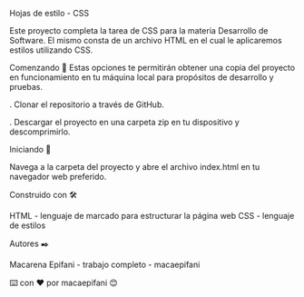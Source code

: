 Hojas de estilo - CSS

Este proyecto completa la tarea de CSS para la materia Desarrollo de Software. El mismo consta de un archivo HTML en el cual le aplicaremos estilos utilizando CSS.

Comenzando 🚀 Estas opciones te permitirán obtener una copia del proyecto en funcionamiento en tu máquina local para propósitos de desarrollo y pruebas.

. Clonar el repositorio a través de GitHub.

. Descargar el proyecto en una carpeta zip en tu dispositivo y descomprimirlo.

Iniciando 🔧

Navega a la carpeta del proyecto y abre el archivo index.html en tu navegador web preferido.

Construido con 🛠️

HTML - lenguaje de marcado para estructurar la página web
CSS - lenguaje de estilos

Autores ✒️

Macarena Epifani - trabajo completo - macaepifani

⌨️ con ❤️ por macaepifani 😊
